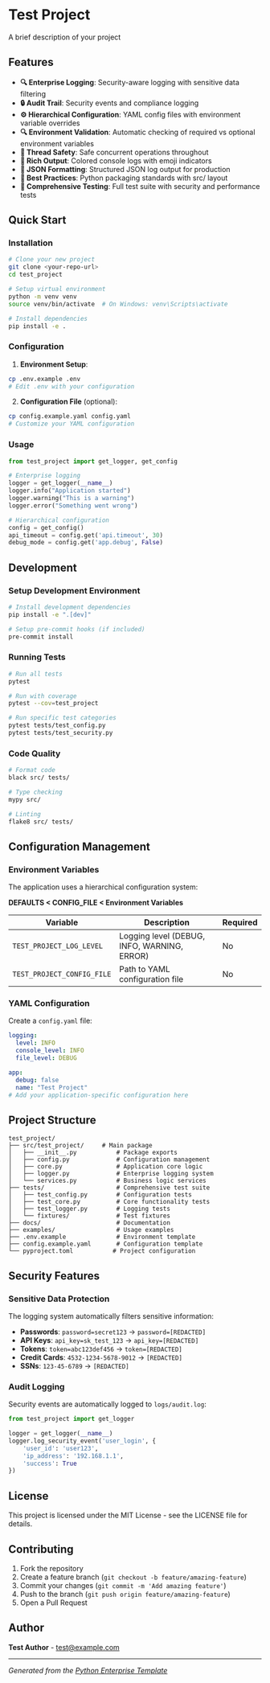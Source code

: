 # Test Project

A brief description of your project

## Features

- **🔍 Enterprise Logging**: Security-aware logging with sensitive data filtering
- **🔒 Audit Trail**: Security events and compliance logging
- **⚙️ Hierarchical Configuration**: YAML config files with environment variable overrides
- **🔍 Environment Validation**: Automatic checking of required vs optional environment variables
- **🧵 Thread Safety**: Safe concurrent operations throughout
- **🎨 Rich Output**: Colored console logs with emoji indicators
- **📝 JSON Formatting**: Structured JSON log output for production
- **📁 Best Practices**: Python packaging standards with src/ layout
- **🧪 Comprehensive Testing**: Full test suite with security and performance tests

## Quick Start

### Installation

```bash
# Clone your new project
git clone <your-repo-url>
cd test_project

# Setup virtual environment
python -m venv venv
source venv/bin/activate  # On Windows: venv\Scripts\activate

# Install dependencies
pip install -e .
```

### Configuration

1. **Environment Setup**:

```bash
cp .env.example .env
# Edit .env with your configuration
```

2. **Configuration File** (optional):

```bash
cp config.example.yaml config.yaml
# Customize your YAML configuration
```

### Usage

```python
from test_project import get_logger, get_config

# Enterprise logging
logger = get_logger(__name__)
logger.info("Application started")
logger.warning("This is a warning")
logger.error("Something went wrong")

# Hierarchical configuration
config = get_config()
api_timeout = config.get('api.timeout', 30)
debug_mode = config.get('app.debug', False)
```

## Development

### Setup Development Environment

```bash
# Install development dependencies
pip install -e ".[dev]"

# Setup pre-commit hooks (if included)
pre-commit install

```

### Running Tests

```bash
# Run all tests
pytest

# Run with coverage
pytest --cov=test_project

# Run specific test categories
pytest tests/test_config.py
pytest tests/test_security.py
```

### Code Quality

```bash
# Format code
black src/ tests/

# Type checking
mypy src/

# Linting
flake8 src/ tests/
```

## Configuration Management

### Environment Variables

The application uses a hierarchical configuration system:

**DEFAULTS < CONFIG_FILE < Environment Variables**

| Variable                                            | Description                                 | Required |
| --------------------------------------------------- | ------------------------------------------- | -------- |
| `TEST_PROJECT_LOG_LEVEL`   | Logging level (DEBUG, INFO, WARNING, ERROR) | No       |
| `TEST_PROJECT_CONFIG_FILE` | Path to YAML configuration file             | No       |

### YAML Configuration

Create a `config.yaml` file:

```yaml
logging:
  level: INFO
  console_level: INFO
  file_level: DEBUG

app:
  debug: false
  name: "Test Project"
# Add your application-specific configuration here
```

## Project Structure

```
test_project/
├── src/test_project/     # Main package
│   ├── __init__.py           # Package exports
│   ├── config.py             # Configuration management
│   ├── core.py               # Application core logic
│   ├── logger.py             # Enterprise logging system
│   └── services.py           # Business logic services
├── tests/                    # Comprehensive test suite
│   ├── test_config.py        # Configuration tests
│   ├── test_core.py          # Core functionality tests
│   ├── test_logger.py        # Logging tests
│   └── fixtures/             # Test fixtures
├── docs/                     # Documentation
├── examples/                 # Usage examples
├── .env.example              # Environment template
├── config.example.yaml       # Configuration template
└── pyproject.toml           # Project configuration
```

## Security Features

### Sensitive Data Protection

The logging system automatically filters sensitive information:

- **Passwords**: `password=secret123` → `password=[REDACTED]`
- **API Keys**: `api_key=sk_test_123` → `api_key=[REDACTED]`
- **Tokens**: `token=abc123def456` → `token=[REDACTED]`
- **Credit Cards**: `4532-1234-5678-9012` → `[REDACTED]`
- **SSNs**: `123-45-6789` → `[REDACTED]`

### Audit Logging

Security events are automatically logged to `logs/audit.log`:

```python
from test_project import get_logger

logger = get_logger(__name__)
logger.log_security_event('user_login', {
    'user_id': 'user123',
    'ip_address': '192.168.1.1',
    'success': True
})
```

## License

This project is licensed under the MIT License - see the LICENSE file for details.


## Contributing

1. Fork the repository
2. Create a feature branch (`git checkout -b feature/amazing-feature`)
3. Commit your changes (`git commit -m 'Add amazing feature'`)
4. Push to the branch (`git push origin feature/amazing-feature`)
5. Open a Pull Request

## Author

**Test Author** - test@example.com

---

_Generated from the [Python Enterprise Template](https://github.com/your-username/python-enterprise-template)_
